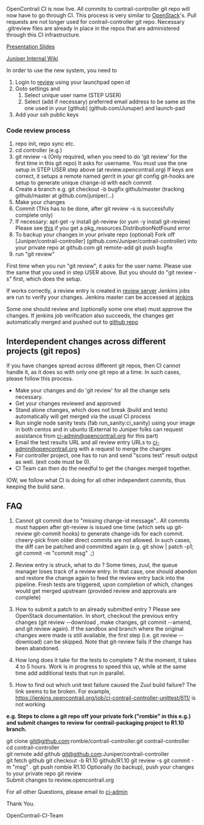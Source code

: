OpenContrail CI is now live. All commits to contrail-controller git repo will now have to go through CI. This process is very similar to [OpenStack](https://wiki.openstack.org/wiki/Gerrit_Workflow)'s. Pull requests are not longer used for contrail-controller git repo. Necessary .gitreview files are already in place in the repos that are administered through this CI infrastructure.

[Presentation Slides](https://github.com/Juniper/contrail-infra-config/blob/master/setup/OpenContrailCI.pptx)

[Juniper Internal Wiki](https://junipernetworks.sharepoint.com/teams/mvp/Contrail/_layouts/15/start.aspx#/Contrail%20Wiki/Contrail%20CI.aspx)

In order to use the new system, you need to 

1. Login to [review](review.opencontrail.org) using your launchpad open id
2. Goto settings and 
    1. Select unique user name (STEP USER)
    2. Select (add if necessary) preferred email address to be same as the one used in your [github] (github.com/Junuper) and launch-pad
3. Add your ssh public keys

### Code review process
1. repo init, repo sync etc.
2. cd controller (e.g.)
3. git review -s (Only required, when you need to do 'git review' for the first time in this git repo)
       It asks for username. You must use the one setup in STEP USER step above (at review.opencontrail.org)
       If keys are correct, it setups a remote named gerrit in your git config
       git-hooks are setup to generate unique change-id with each commit
4. Create a branch e.g. git checkout -b bugfix github/master (tracking github/master at github.com/juniper/...)
5. Make your changes
6. Commit (This has to be done, after git review -s is successfully complete only)
7. If necessary: apt-get -y install git-review (or yum -y install git-review)
     Please see [this](https://bugs.launchpad.net/git-review/+bug/1337701) if you get a pkg_resources.DistributionNotFound error
8. To backup your changes in your private repo (optional)
     Fork off [Juniper/contrail-controller] (github.com/Juniper/contrail-controller) into your private repo at github.com
     git remote-add <ur-private-repo>
     git push <ur-private-repo> bugfix
9. run "git review"

First time when you run "git review", it asks for the user name. Please use the same that you used in step USER above. But you should do "git review -s" first, which does the setup.

If works correctly, a review entry is created in [review server](review.opencontrail.org) Jenkins jobs are run to verify your changes. Jenkins master can be accessed at [jenkins](jenkins.opencontrail.org)

Some one should review and (optionally some one else) must approve the changes. If jenkins job verification also succeeds, the changes get automatically merged and pushed out to [github repo](github.com/Juniper/contrail-controller)

## Interdependent changes across different projects (git repos)
If you have changes spread across different git repos, then CI cannot handle it, as it does so with only one git repo at a time. In such cases, please follow this process.

* Make your changes and do 'git review' for all the change sets necessary.
* Get your changes reviewed and approved
* Stand alone changes, which does not break (build and tests) automatically will get merged via the usual CI process
* Run single node sanity tests (fab run_sanity:ci_sanity) using your image in both centos and in ubuntu (External to Juniper folks can request assistance from ci-admin@opencontrail.org for this part)
* Email the test results URL and all review entry URLs to ci-admin@opencontrail.org with a request to merge the changes
* For controller project, one has to run and send "scons test" result output as well. (exit code must be 0).
* CI Team can then do the needful to get the changes merged together.

IOW, we follow what CI is doing for all other independent commits, thus keeping the build sane.

## FAQ

1. Cannot git commit due to "missing change-id message"..
    All commits must happen after git-review is issued one time (which sets up git-review git-commit hooks) to generate change-ids for each commit. cheery-pick from older direct commits are not allowed. In such cases, the diff can be patched and committed again (e.g. git show <commit-id> | patch -p1; git commit -m "commit msg" .;)

2. Review entry is struck, what to do ?
    Some times, zuul, the queue manager loses track of a review entry. In that case, one should abandon and restore the change again to feed the review entry back into the pipeline. Fresh tests are triggered, upon completion of which, changes would get merged upstream (provided review and approvals are complete)

3. How to submit a patch to an already submitted entry ?
    Please see OpenStack documentation. In short, checkout the previous entry changes (git review --download <review-entry-id>, make changes, git commit --amend, and git review again).  If the sandbox and branch where the original changes were made is still available, the first step (i.e. git review --download) can be skipped. Note that git-review fails if the change has been abandoned.

4. How long does it take for the tests to complete ?
    At the moment, it takes 4 to 5 hours. Work is in progress to speed this up, while at the same time add additional tests that run in parallel.

5. How to find out which unit test failure caused the Zuul build failure?
The link seems to be broken. For example, https://jenkins.opencontrail.org/job/ci-contrail-controller-unittest/611/ is not working

**e.g. Steps to clone a git repo off your private fork ("rombie" in this e.g.) and submit changes to review for contrail-packaging project to R1.10 branch.**

git clone git@github.com:rombie/contrail-controller.git contrail-controller            
cd contrail-controller                                                                    
git remote add github git@github.com:Juniper/contrail-controller                         
git fetch github
git checkout -b R1.10 github/R1.10
git review -s
   <Use the same user name that is selected in review.opencontrail.org>
<make your changes>
git commit -m "msg" .
git push rombie R1.10
  Optionally (to backup), push your changes to your private repo
git review      
  Submit changes to review.opencontrail.org                           

For all other Questions, please email to [ci-admin](mailto:ci-admin@opencontrail.org)

Thank You.

OpenContrail-CI-Team